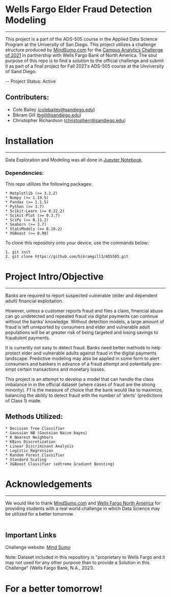# Wells Fargo Elder Fraud Detection Modeling
---------------------------

This project is a part of the ADS-505 course in the Applied Data Science Program at the University of San Diego. This project utilizes a challenge structure produced by [MindSumo.com](https://www.mindsumo.com/) for the [Campus Analytics Challenge of 2021](https://www.mindsumo.com/contests/campus-analytics-challenge-2021) in partnership with Wells Fargo Bank of North America.  The soul purpose of this repo is to find a solution to the official challenge and submit it as part of a final project for Fall 2021's ADS-505 course at the Unviversity of Sand Diego.

-- Project Status: Active

## Contributers: 
* Cole Bailey (colebailey@sandiego.edu)
* Bikram Gill (bgill@sandiego.edu)
* Christopher Richardson (christopherr@sandiego.edu)


# Installation
---------------------------
Data Exploration and Modeling was all done in [Jupyter Notebook](https://jupyter.org/).

### Dependencies:

This repo utilizes the following packages:

	* Matplotlib (>= 3.2.2)
	* Numpy (>= 1.19.5)
	* Pandas (>= 1.1.5)
	* Python (>= 3.7)
	* Scikit-Learn (>= 0.22.2)
	* Scikit-Plot (>= 0.3.7)
	* SciPy (>= 0.11.2)
	* Seaborn (>= 3.7)
	* StatsModels (>= 0.10.2)
	* XGBoost (>= 0.90)

To clone this repository onto your device, use the commands below:

	1. git init
	2. git clone https://github.com/bikramgill3/ADS505.git 



# Project Intro/Objective
---------------------------
Banks are required to report suspected vulnerable (elder and dependent adult) financial exploitation.

However, unless a customer reports fraud and files a claim, financial abuse can go undetected and repeated fraud via digital payments can continue without the banks’ knowledge. Without detection models, a large amount of fraud is left unreported by consumers and elder and vulnerable adult populations will be at greater risk of being targeted and losing savings to fraudulent payments.

It is currently not easy to detect fraud. Banks need better methods to help protect elder and 
vulnerable adults against fraud in the digital payments landscape. Predictive modeling may also be 
applied in some form to alert consumers and bankers in advance of a fraud attempt and potentially 
pre-empt certain transactions and monetary losses.

This project is an attempt to develop a model that can handle the class imbalance in in the official dataset (where cases of
fraud are the strong minority). F1 is the measure of choice that the bank would like to maximize, 
balancing the ability to detect fraud with the number of ‘alerts’ (predictions of Class 1) made. 


## Methods Utilized:
	* Decision Tree Classifier
	* Gaussian NB (Gaussian Naive bayes)
	* K Nearest Neighbors
	* KBins Discretization
	* Linear Discriminant Analysis
	* Logistic Regression
	* Random Forest Classifier
	* Standard Scaling
	* XGBoost Classifier (eXtreme Gradient Boosting)



# Acknowledgements
---------------------------
We would like to thank [MindSumo.com](https://www.mindsumo.com/) and [Wells Fargo North America](https://www.wellsfargo.com/) for providing students with a real world challenge in which Data Science may be utilized for a better tomorrow.
<br><br>
## Important Links
Challenge website: [Mind Sumo](https://www.mindsumo.com/contests/campus-analytics-challenge-2021)

Note: Dataset included in this repository is "proprietary to Wells Fargo and it may not used for any other purpose than to provide a Solution in this Challenge" (Wells Fargo Bank, N.A., 2021).

# For a better tomorrow!







